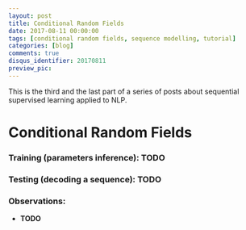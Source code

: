 ```yaml
---
layout: post
title: Conditional Random Fields
date: 2017-08-11 00:00:00
tags: [conditional random fields, sequence modelling, tutorial]
categories: [blog]
comments: true
disqus_identifier: 20170811
preview_pic:
---
```


This is the third and the last part of a series of posts about sequential supervised learning applied to NLP.



# __Conditional Random Fields__


### Training (parameters inference): __TODO__

### Testing (decoding a sequence): __TODO__

### Observations:

* __TODO__

<!--
A first key idea in CRFs will be to define a feature vector that maps an entire
input sequence x paired with an entire state sequence s to some d-dimensional feature vector.

IDEA: maps an entire input sequence x paired with an entire state sequence s to
some d-dimensional feature vector.

The chief difference between MEMM and CRF is that MEMM is locally renormalized and suffers from the label bias problem, while CRFs are globally renormalized.
-->
